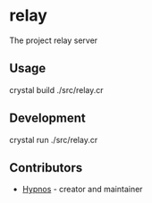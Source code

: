 # relay

The project relay server

## Usage

crystal build ./src/relay.cr

## Development

crystal run ./src/relay.cr

## Contributors

- [Hypnos](https://github.com/your-github-user) - creator and maintainer
